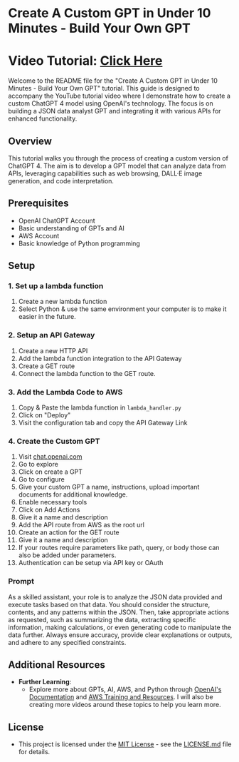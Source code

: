 # Create A Custom GPT in Under 10 Minutes - Build Your Own GPT

# Video Tutorial: [Click Here](https://youtu.be/OSvnGAYTAVE)

Welcome to the README file for the "Create A Custom GPT in Under 10 Minutes - Build Your Own GPT" tutorial. This guide is designed to accompany the YouTube tutorial video where I demonstrate how to create a custom ChatGPT 4 model using OpenAI's technology. The focus is on building a JSON data analyst GPT and integrating it with various APIs for enhanced functionality.

## Overview

This tutorial walks you through the process of creating a custom version of ChatGPT 4. The aim is to develop a GPT model that can analyze data from APIs, leveraging capabilities such as web browsing, DALL·E image generation, and code interpretation.

## Prerequisites

- OpenAI ChatGPT Account
- Basic understanding of GPTs and AI
- AWS Account
- Basic knowledge of Python programming

## Setup

### 1. Set up a lambda function

1. Create a new lambda function
2. Select Python & use the same environment your computer is to make it easier in the future.

### 2. Setup an API Gateway

1. Create a new HTTP API
2. Add the lambda function integration to the API Gateway
3. Create a GET route
4. Connect the lambda function to the GET route.

### 3. Add the Lambda Code to AWS

1. Copy & Paste the lambda function in <code>lambda_handler.py</code>
2. Click on "Deploy"
3. Visit the configuration tab and copy the API Gateway Link 

### 4. Create the Custom GPT

1. Visit [chat.openai.com](chat.openai.com)
2. Go to explore
3. Click on create a GPT
4. Go to configure
5. Give your custom GPT a name, instructions, upload important documents for additional knowledge.
6. Enable necessary tools
7. Click on Add Actions
8. Give it a name and description
9. Add the API route from AWS as the root url
10. Create an action for the GET route
11. Give it a name and description
12. If your routes require parameters like path, query, or body those can also be added under parameters.
13. Authentication can be setup via API key or OAuth

### Prompt

As a skilled assistant, your role is to analyze the JSON data provided and execute tasks based on that data. You should consider the structure, contents, and any patterns within the JSON. Then, take appropriate actions as requested, such as summarizing the data, extracting specific information, making calculations, or even generating code to manipulate the data further. Always ensure accuracy, provide clear explanations or outputs, and adhere to any specified constraints.

## Additional Resources

- **Further Learning**:
  - Explore more about GPTs, AI, AWS, and Python through [OpenAI's Documentation](https://openai.com/) and [AWS Training and Resources](https://aws.amazon.com/training/). I will also be creating more videos around these topics to help you learn more.

## License

- This project is licensed under the [MIT License](https://opensource.org/licenses/MIT) - see the [LICENSE.md](LICENSE.md) file for details.